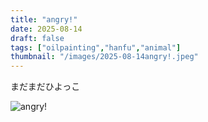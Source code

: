 ```yaml
---
title: "angry!"
date: 2025-08-14
draft: false
tags: ["oilpainting","hanfu","animal"]
thumbnail: "/images/2025-08-14angry!.jpeg"
---
```


まだまだひよっこ

![angry!](/images/2025-08-14angry!.jpeg)
